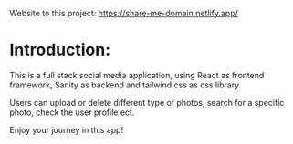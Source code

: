 Website to this project: https://share-me-domain.netlify.app/

# Introduction:
This is a full stack social media application, using React as frontend framework, Sanity as backend and tailwind css as css library.

Users can upload or delete different type of photos, search for a specific photo, check the user profile ect.

Enjoy your journey in this app!
